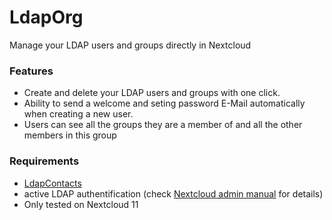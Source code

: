 # LdapOrg
Manage your LDAP users and groups directly in Nextcloud

### Features
  * Create and delete your LDAP users and groups with one click.
  * Ability to send a welcome and seting password E-Mail automatically when creating a new user.
  * Users can see all the groups they are a member of and all the other members in this group

### Requirements
  * [LdapContacts](https://github.com/KircheNeuenburg/LdapContacts)
  * active LDAP authentification (check [Nextcloud admin manual](https://docs.nextcloud.com/server/11/admin_manual/configuration_user/user_auth_ldap.html) for details)
  * Only tested on Nextcloud 11
